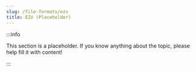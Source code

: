 ```yaml
---
slug: /file-formats/ezv
title: EZV (Placeholder)
---
```


:::info

This section is a placeholder. If you know anything about the topic, please help fill it with content!

:::

